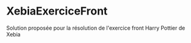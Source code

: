 # XebiaExerciceFront
Solution proposée pour la résolution de l'exercice front Harry Pottier de Xebia
